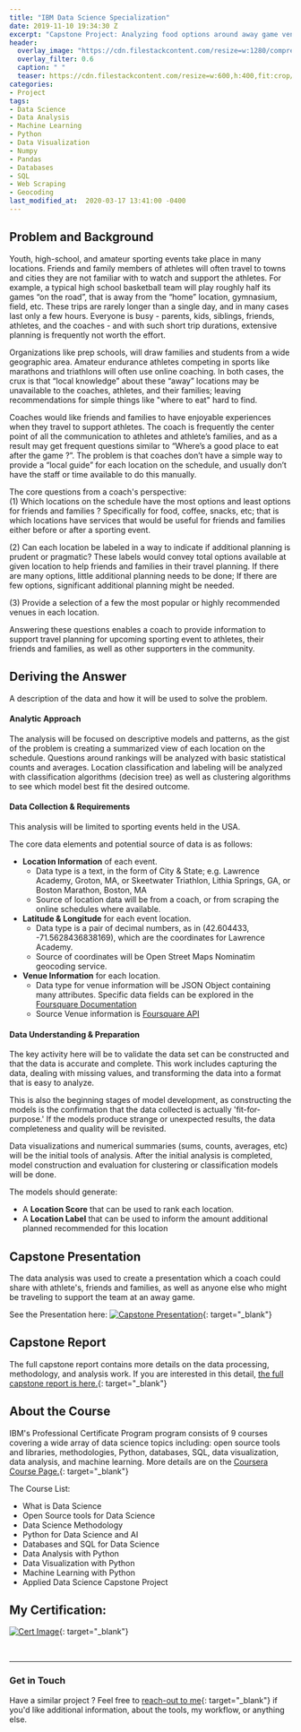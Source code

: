 ```yaml
---
title: "IBM Data Science Specialization"
date: 2019-11-10 19:34:30 Z
excerpt: "Capstone Project: Analyzing food options around away game venues."
header:
  overlay_image: "https://cdn.filestackcontent.com/resize=w:1280/compress/lVJrOvUQJyDFgXUoCBie"
  overlay_filter: 0.6
  caption: " "
  teaser: https://cdn.filestackcontent.com/resize=w:600,h:400,fit:crop/compress/lVJrOvUQJyDFgXUoCBie
categories:
- Project
tags:
- Data Science
- Data Analysis
- Machine Learning
- Python
- Data Visualization
- Numpy
- Pandas
- Databases
- SQL  
- Web Scraping  
- Geocoding
last_modified_at:  2020-03-17 13:41:00 -0400
---
```



## Problem and Background  
Youth, high-school, and amateur sporting events take place in many locations. Friends and family members of athletes will often travel to towns and cities they are not familiar with to watch and support the athletes. For example, a typical high school basketball team will play roughly half its games “on the road”, that is away from the “home” location, gymnasium, field, etc. These trips are rarely longer than a single day, and in many cases last only a few hours. Everyone is busy - parents,  kids, siblings, friends, athletes, and the coaches - and with such short trip durations, extensive planning is frequently not worth the effort.   

Organizations like prep schools, will draw families and students from a wide geographic area. Amateur endurance athletes competing in sports like marathons and triathlons will often use online coaching.  In both cases, the crux is that “local knowledge” about these “away” locations may be unavailable to the coaches, athletes, and their families; leaving recommendations for simple things like "where to eat" hard to find.  

Coaches would like friends and families to have enjoyable experiences when they travel to support athletes. The coach is frequently the center point of all the communication to athletes and athlete’s families, and as a result may get frequent questions similar to  “Where’s a good place to eat after the game ?”. The problem is that coaches don’t have a simple way to provide a “local guide” for each location on the schedule, and usually don’t have the staff or time available to do this manually.     

The core questions from a coach's perspective:  
(1) Which locations on the schedule have the most options and least options for friends and families ?  Specifically for food, coffee, snacks, etc; that is which locations have services that would be useful for friends and families either before or after a sporting event.  

(2) Can each location be labeled in a way to indicate if additional planning is prudent or pragmatic?  These labels would convey total options available at given location to help friends and families in their travel planning.  If there are many options, little additional planning needs to be done; If there are few options, significant additional planning might be needed.  

(3) Provide a selection of a few the most popular or highly recommended venues in each location.  

Answering these questions enables a coach to provide information to support travel planning for upcoming sporting event to athletes, their friends and families, as well as other supporters in the community.   


## Deriving the Answer  
A description of the data and how it will be used to solve the problem.

#### Analytic Approach   
The analysis will be focused on descriptive models and patterns, as the gist of the problem is creating a summarized view of each location on the schedule. Questions around rankings will be analyzed with basic statistical counts and averages. Location classification and labeling will be analyzed with classification algorithms (decision tree) as well as clustering algorithms to see which model best fit the desired outcome.  

#### Data Collection & Requirements  

This analysis will be limited to sporting events held in the USA.

The core data elements and potential source of data is as follows:

  - **Location Information** of each event.
    - Data type is a text, in the form of City & State; e.g. Lawrence Academy, Groton, MA,  or  Skeetwater Triathlon, Lithia Springs, GA, or Boston Marathon, Boston, MA
    - Source of location data will be from a coach, or from scraping the online schedules where available.
  - **Latitude & Longitude** for each event location.
    - Data type is a pair of decimal numbers, as in (42.604433, -71.5628436838169), which are the coordinates for Lawrence Academy.
    - Source of coordinates will be Open Street Maps Nominatim geocoding service.
  - **Venue Information** for each location.  
    - Data type for venue information will be JSON Object containing many attributes.  Specific data fields can be explored in the [Foursquare Documentation](https://developer.foursquare.com/docs/api/venues/details)  
    - Source Venue information is [Foursquare API](https://developer.foursquare.com/docs)


#### Data Understanding & Preparation  
The key activity here will be to validate the data set can be constructed and that the data is accurate and complete. This work includes capturing the data, dealing with missing values, and transforming the data into a format that is easy to analyze.  

This is also the beginning stages of model development, as constructing the models is the confirmation that the data collected is actually 'fit-for-purpose.' If the models produce strange or unexpected results, the data completeness and quality will be revisited.  

Data visualizations and numerical summaries (sums, counts, averages, etc) will be the initial tools of analysis.  After the initial analysis is completed, model construction and evaluation for clustering or classification models will be done.  

The models should generate:
- A **Location Score**  that can be used to rank each location.
- A **Location Label**  that can be used to inform the amount additional planned recommended for this location  


## Capstone Presentation   
The data analysis was used to create a presentation which a coach could share with athlete's, friends and families, as well as anyone else who might be traveling to support the team at an away game.  

See the Presentation here:
[![Capstone Presentation](https://cdn.filestackcontent.com/resize=w:475,fit:crop/compress/K2YrByOCQbubgu3clOMt)](https://github.com/mcmasty/Coursera_Capstone/blob/master/Capstone_Presentation.pdf){: target="_blank"}  




## Capstone Report   
The full capstone report contains more details on the data processing, methodology, and analysis work. If you are interested in this detail, [the full capstone report is here.](https://github.com/mcmasty/Coursera_Capstone/blob/master/Data_Specialization_Capstone.md){: target="_blank"}   


## About the Course  
IBM's Professional Certificate Program program consists of 9 courses covering a wide array of data science topics including: open source tools and libraries, methodologies, Python, databases, SQL, data visualization, data analysis, and machine learning. More details are on the [Coursera Course Page.](https://www.coursera.org/professional-certificates/ibm-data-science#courses){: target="_blank"}  


The Course List:  
- What is Data Science  
- Open Source tools for Data Science  
- Data Science Methodology  
- Python for Data Science and AI  
- Databases and SQL for Data Science  
- Data Analysis with Python  
- Data Visualization with Python  
- Machine Learning with Python  
- Applied Data Science Capstone Project  


## My Certification:  
[![Cert Image](https://cdn.filestackcontent.com/resize=w:300,fit:crop/compress/07QWIHFmS0i8EgF3aaPT "IBM Certification")](https://www.coursera.org/account/accomplishments/specialization/certificate/84SBK2VTVA9D){: target="_blank"}  




<br/>  

***  
### Get in Touch  
Have a similar project ? Feel free to [reach-out to me](/contact/){: target="_blank"} if you'd like additional information, about the tools, my workflow, or anything else.

